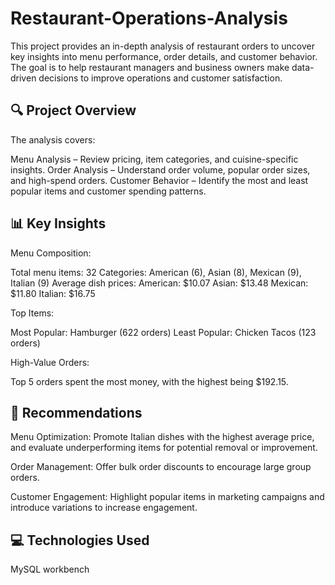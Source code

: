 # Restaurant-Operations-Analysis

This project provides an in-depth analysis of restaurant orders to uncover key insights into menu performance, order details, and customer behavior. The goal is to help restaurant managers and business owners make data-driven decisions to improve operations and customer satisfaction.

## 🔍 Project Overview
The analysis covers:

Menu Analysis – Review pricing, item categories, and cuisine-specific insights.
Order Analysis – Understand order volume, popular order sizes, and high-spend orders.
Customer Behavior – Identify the most and least popular items and customer spending patterns.

## 📊 Key Insights
Menu Composition:

Total menu items: 32
Categories: American (6), Asian (8), Mexican (9), Italian (9)
Average dish prices:
American: $10.07
Asian: $13.48
Mexican: $11.80
Italian: $16.75

Top Items:

Most Popular: Hamburger (622 orders)
Least Popular: Chicken Tacos (123 orders)

High-Value Orders:

Top 5 orders spent the most money, with the highest being $192.15.

## 🧠 Recommendations
Menu Optimization:
Promote Italian dishes with the highest average price, and evaluate underperforming items for potential removal or improvement.

Order Management:
Offer bulk order discounts to encourage large group orders.

Customer Engagement:
Highlight popular items in marketing campaigns and introduce variations to increase engagement.

## 💻 Technologies Used
MySQL workbench 
